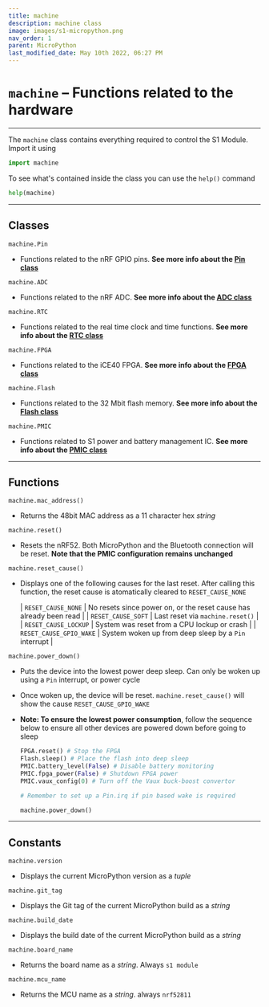 ```yaml
---
title: machine
description: machine class
image: images/s1-micropython.png
nav_order: 1
parent: MicroPython
last_modified_date: May 10th 2022, 06:27 PM
---
```


# `machine` – Functions related to the hardware

---

The `machine` class contains everything required to control the S1 Module. Import it using

```python
import machine
```

To see what's contained inside the class you can use the `help()` command

```python
help(machine)
```

---

## Classes

`machine.Pin` 

- Functions related to the nRF GPIO pins. **See more info about the [Pin class](/micropython/pin)**

`machine.ADC`
    
- Functions related to the nRF ADC. **See more info about the [ADC class](/micropython/adc)**

`machine.RTC`

- Functions related to the real time clock and time functions. **See more info about the [RTC class](/micropython/rtc)**

`machine.FPGA`

- Functions related to the iCE40 FPGA. **See more info about the [FPGA class](/micropython/fpga)**

`machine.Flash`

- Functions related to the 32 Mbit flash memory. **See more info about the [Flash class](/micropython/flash)**

`machine.PMIC`

- Functions related to S1 power and battery management IC. **See more info about the [PMIC class](/micropython/pmic)**

---

## Functions

`machine.mac_address()`

- Returns the 48bit MAC address as a 11 character hex *string*

`machine.reset()`

- Resets the nRF52. Both MicroPython and the Bluetooth connection will be reset. **Note that the PMIC configuration remains unchanged**

`machine.reset_cause()`
    
- Displays one of the following causes for the last reset. After calling this function, the reset cause is atomatically cleared to `RESET_CAUSE_NONE`

    | `RESET_CAUSE_NONE` | No resets since power on, or the reset cause has already been read |
    | `RESET_CAUSE_SOFT` | Last reset via `machine.reset()` |
    | `RESET_CAUSE_LOCKUP` | System was reset from a CPU lockup or crash |
    | `RESET_CAUSE_GPIO_WAKE` | System woken up from deep sleep by a `Pin` interrupt |

`machine.power_down()`

- Puts the device into the lowest power deep sleep. Can only be woken up using a `Pin` interrupt, or power cycle

- Once woken up, the device will be reset. `machine.reset_cause()` will show the cause `RESET_CAUSE_GPIO_WAKE`

- **Note: To ensure the lowest power consumption**, follow the sequence below to ensure all other devices are powered down before going to sleep

    ```python
    FPGA.reset() # Stop the FPGA
    Flash.sleep() # Place the flash into deep sleep
    PMIC.battery_level(False) # Disable battery monitoring
    PMIC.fpga_power(False) # Shutdown FPGA power
    PMIC.vaux_config(0) # Turn off the Vaux buck-boost convertor

    # Remember to set up a Pin.irq if pin based wake is required

    machine.power_down()
    ```

---

## Constants

`machine.version`

- Displays the current MicroPython version as a *tuple*

`machine.git_tag`

- Displays the Git tag of the current MicroPython build as a *string*

`machine.build_date`

- Displays the build date of the current MicroPython build as a *string*

`machine.board_name`

- Returns the board name as a *string*. Always `s1 module`

`machine.mcu_name`

-  Returns the MCU name as a *string*. always `nrf52811`